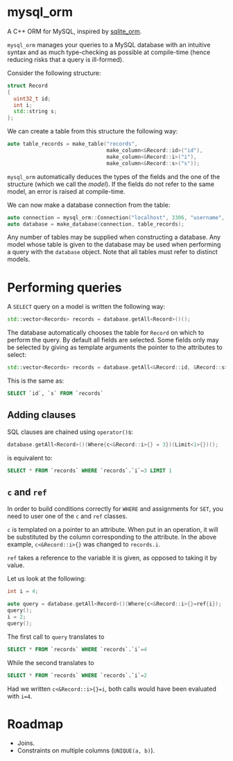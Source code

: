 # mysql_orm
A C++ ORM for MySQL, inspired by [sqlite_orm](https://github.com/fnc12/sqlite_orm).

`mysql_orm` manages your queries to a MySQL database with an intuitive syntax and as much type-checking as possible at compile-time (hence reducing risks that a query is ill-formed).

Consider the following structure:

```cpp
struct Record
{
  uint32_t id;
  int i;
  std::string s;
};
```

We can create a table from this structure the following way:

```cpp
auto table_records = make_table("records",
                                make_column<&Record::id>("id"),
                                make_column<&Record::i>("i"),
                                make_column<&Record::s>("s"));
```

`mysql_orm` automatically deduces the types of the fields and the one of the structure (which we call the _model_).
If the fields do not refer to the same model, an error is raised at compile-time.

We can now make a database connection from the table:

```cpp
auto connection = mysql_orm::Connection("localhost", 3306, "username", "password", "database");
auto database = make_database(connection, table_records);
```

Any number of tables may be supplied when constructing a database.
Any model whose table is given to the database may be used when performing a query with the `database` object.
Note that all tables must refer to distinct models.

# Performing queries

A `SELECT` query on a model is written the following way:

```cpp
std::vector<Records> records = database.getAll<Record>()();
```

The database automatically chooses the table for `Record` on which to perform the query.
By default all fields are selected.
Some fields only may be selected by giving as template arguments the pointer to the attributes to select:

```cpp
std::vector<Records> records = database.getAll<&Record::id, &Record::s>()();
```

This is the same as:

```sql
SELECT `id`, `s` FROM `records`
```

## Adding clauses
SQL clauses are chained using `operator()`s:

```cpp
database.getAll<Record>()(Where{c<&Record::i>{} = 3})(Limit<1>{})();
```

is equivalent to:

```sql
SELECT * FROM `records` WHERE `records`.`i`=3 LIMIT 1
```

## `c` and `ref`
In order to build conditions correctly for `WHERE` and assignments for `SET`, you need to user one of the `c` and `ref` classes.

`c` is templated on a pointer to an attribute.
When put in an operation, it will be substituted by the column corresponding to the attribute.
In the above example, `c<&Record::i>{}` was changed to `records.i`.

`ref` takes a reference to the variable it is given, as opposed to taking it by value.

Let us look at the following:

```cpp
int i = 4;

auto query = database.getAll<Record>()(Where{c<&Record::i>{}=ref{i});
query();
i = 2;
query();
```

The first call to `query` translates to
```sql
SELECT * FROM `records` WHERE `records`.`i`=4
```

While the second translates to
```sql
SELECT * FROM `records` WHERE `records`.`i`=2
```

Had we written `c<&Record::i>{}=i`, both calls would have been evaluated with `i=4`.

# Roadmap
 * Joins.
 * Constraints on multiple columns (`UNIQUE(a, b)`).
